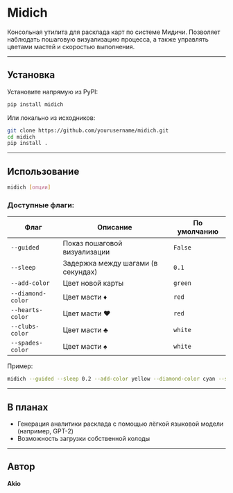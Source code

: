 # Midich

Консольная утилита для расклада карт по системе Мидичи. Позволяет наблюдать пошаговую визуализацию процесса, а также управлять цветами мастей и скоростью выполнения.

---

## Установка

Установите напрямую из PyPI:

```bash
pip install midich
```

Или локально из исходников:

```bash
git clone https://github.com/yourusername/midich.git
cd midich
pip install .
```

---

## Использование

```bash
midich [опции]
```

### Доступные флаги:

| Флаг               | Описание                          | По умолчанию |
|--------------------|-----------------------------------|--------------|
| `--guided`         | Показ пошаговой визуализации      | `False`      |
| `--sleep`          | Задержка между шагами (в секундах)| `0.1`        |
| `--add-color`      | Цвет новой карты                  | `green`      |
| `--diamond-color`  | Цвет масти ♦                      | `red`        |
| `--hearts-color`   | Цвет масти ♥                      | `red`        |
| `--clubs-color`    | Цвет масти ♣                      | `white`      |
| `--spades-color`   | Цвет масти ♠                      | `white`      |

Пример:
```bash
midich --guided --sleep 0.2 --add-color yellow --diamond-color cyan --spades-color blue
```

---

## В планах

- Генерация аналитики расклада с помощью лёгкой языковой модели (например, GPT-2)
- Возможность загрузки собственной колоды

---

## Автор

**Akio**